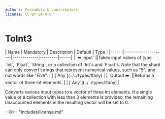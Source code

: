 ```yaml
---
authors: Formabble & contributors
license: CC-BY-SA-4.0
---
```



# ToInt3

<div class="sh-parameters" markdown="1">
| Name | Mandatory | Description | Default | Type |
|------|---------------------|-------------|---------|------|
| `⬅️ Input` ||Takes input values of type `Int`, `Float`, `String`, or a collection  of `Int`s and `Float`s. Note that the shard can only convert strings that represent numerical values, such as "5", and not words like "Five". | | [`Any`](../../types/#any) |
| `Output ➡️` ||Returns a vector of three Int elements. | | [`Any`](../../types/#any) |

</div>

Converts various input types to a vector of three Int elements. If a single value or a collection with less than 3 elements is provided, the remaining unaccounted elements in the resulting vector will be set to 0.

--8<-- "includes/license.md"

